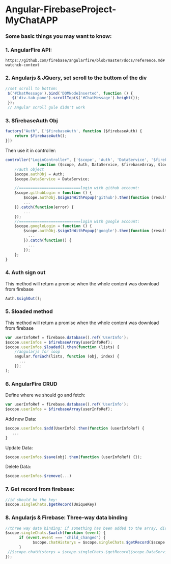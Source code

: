 # Angular-FirebaseProject-MyChatAPP

### Some basic things you may want to know:
### 1. AngularFire API:
`https://github.com/firebase/angularfire/blob/master/docs/reference.md#watchcb-context`


### 2. Angularjs & JQuery, set scroll to the buttom of the div
```javascript
//set scroll to bottom:
 $('#ChatMessage').bind('DOMNodeInserted', function () {
   $('div.tab-pane').scrollTop($('#ChatMessage').height());
 });
 // Angular scroll gule didn't work
```

### 3. $firebaseAuth Obj
```javascript
factory("Auth", ['$firebaseAuth', function ($firebaseAuth) {
    return $firebaseAuth();
}])
```
Then use it in controller:
```javascript
controller("LoginController", ['$scope', 'Auth', 'DataService', '$firebaseArray', '$location', '$log', '$rootScope',
              function ($scope, Auth, DataService, $firebaseArray, $location, $log, $rootScope) {
    //auth object
    $scope.authObj = Auth;
    $scope.DataService = DataService;

    //===========================login with github account:
    $scope.githubLogin = function () {
        $scope.authObj.$signInWithPopup('github').then(function (result) {
        ...
    }).catch(function(error) {
        ...
    });
    //===========================login with google account:
    $scope.googleLogin = function () {
        $scope.authObj.$signInWithPopup('google').then(function (result) {
          ...
        }).catch(function() {
          ...
        });
    };
}
```

### 4. Auth sign out
This method will return a promise when the whole content was download from firebase
```javascript
Auth.$sighOut();
```

### 5. $loaded method
This method will return a promise when the whole content was download from firebase
```javascript
var userInfoRef = firebase.database().ref('UserInfo');
$scope.userInfos = $firebaseArray(userInfoRef);
$scope.userInfos.$loaded().then(function (lists) {
    //angularjs for loop
    angular.forEach(lists, function (obj, index) {
      ...
    });
);
```

### 6. AngularFire CRUD
Define where we should go and fetch:
```javascript
var userInfoRef = firebase.database().ref('UserInfo');
$scope.userInfos = $firebaseArray(userInfoRef);
```

Add new Data:
```javascript
$scope.userInfos.$add(UserInfo).then(function (userInfoRef) {
   ...
}
```

Update Data:
```javascript
$scope.userInfos.$save(obj).then(function (userInfoRef) {});
```

Delete Data:
```javascript
$scope.userInfos.$remove(...)
```

### 7. Get record from firebase:
```javascript
//id should be the key:
$scope.singleChats.$getRecord(UniqueKey)
```

### 8. Angularjs & Firebase: Three-way data binding
```javascript
//three way data binding: if something has been added to the array, div should auto update:
$scope.singleChats.$watch(function (event) {
      if (event.event === 'child_changed') {
            $scope.chatHistorys = $scope.singleChats.$getRecord($scope.DataService.singleChatId.id).messages;
      }
 //$scope.chatHistorys = $scope.singleChats.$getRecord($scope.DataService.singleChatId.id).messages;
});
```





 
 
 
 
